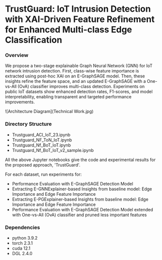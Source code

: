 # TrustGuard: IoT Intrusion Detection with XAI-Driven Feature Refinement for Enhanced Multi-class Edge Classification

### Overview
We propose a two-stage explainable Graph Neural Network (GNN) for IoT network intrusion detection. First, class-wise feature importance is extracted using post-hoc XAI on an E-GraphSAGE model. Then, these insights refine the feature space, and an updated E-GraphSAGE with a One-vs-All (OvA) classifier improves multi-class detection. Experiments on public IoT datasets show enhanced detection rates, F1-scores, 
and model interpretability, enabling transparent and targeted performance improvements.

![Architecture Diagram](Technical Work.jpg)

### Directory Structure 
- Trustguard_ACI_IoT_23.ipynb
- Trustguard_NF_ToN_IoT.ipynb
- Trustguard_Nf_BoT_IoT.ipynb
- Trustguard_Nf_BoT_IoT_v2_sample.ipynb
  
All the above Jupyter notebooks give the code and experimental results for the proposed approach, 'TrustGuard'. 

For each dataset, run experiments for:
- Performance Evaluation with E-GraphSAGE Detection Model
- Extracting E-GNNExplainer-based Insights from baseline model: Edge Importance and Edge Feature Importance
- Extracting E-PGExplainer-based Insights from baseline model: Edge Importance and Edge Feature Importance 
- Performance Evaluation with E-GraphSAGE Detection Model extended with One-vs-All (OvA) classifier and pruned less important features

### Dependencies
- python 3.9.2
- torch 2.3.1
- cuda 12.1
- DGL 2.4.0


